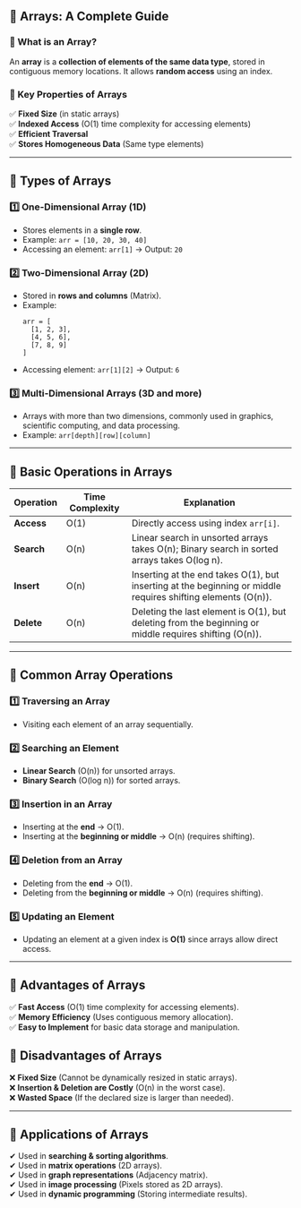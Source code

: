 ## **📌 Arrays: A Complete Guide**  

### **🔹 What is an Array?**  
An **array** is a **collection of elements of the same data type**, stored in contiguous memory locations. It allows **random access** using an index.

### **🔹 Key Properties of Arrays**
✅ **Fixed Size** (in static arrays)  
✅ **Indexed Access** (O(1) time complexity for accessing elements)  
✅ **Efficient Traversal**  
✅ **Stores Homogeneous Data** (Same type elements)  

---

## **🔹 Types of Arrays**
### **1️⃣ One-Dimensional Array (1D)**
- Stores elements in a **single row**.  
- Example: `arr = [10, 20, 30, 40]`  
- Accessing an element: `arr[1]` → Output: `20`  

### **2️⃣ Two-Dimensional Array (2D)**
- Stored in **rows and columns** (Matrix).  
- Example:  
  ```
  arr = [
    [1, 2, 3],
    [4, 5, 6],
    [7, 8, 9]
  ]
  ```
- Accessing element: `arr[1][2]` → Output: `6`  

### **3️⃣ Multi-Dimensional Arrays (3D and more)**
- Arrays with more than two dimensions, commonly used in graphics, scientific computing, and data processing.
- Example: `arr[depth][row][column]`  

---

## **🔹 Basic Operations in Arrays**
| **Operation**   | **Time Complexity** | **Explanation** |
|---------------|-----------------|----------------|
| **Access**   | O(1)  | Directly access using index `arr[i]`. |
| **Search**   | O(n)  | Linear search in unsorted arrays takes O(n); Binary search in sorted arrays takes O(log n). |
| **Insert**   | O(n)  | Inserting at the end takes O(1), but inserting at the beginning or middle requires shifting elements (O(n)). |
| **Delete**   | O(n)  | Deleting the last element is O(1), but deleting from the beginning or middle requires shifting (O(n)). |

---

## **🔹 Common Array Operations**
### **1️⃣ Traversing an Array**
- Visiting each element of an array sequentially.

### **2️⃣ Searching an Element**
- **Linear Search** (O(n)) for unsorted arrays.  
- **Binary Search** (O(log n)) for sorted arrays.

### **3️⃣ Insertion in an Array**
- Inserting at the **end** → O(1).  
- Inserting at the **beginning or middle** → O(n) (requires shifting).  

### **4️⃣ Deletion from an Array**
- Deleting from the **end** → O(1).  
- Deleting from the **beginning or middle** → O(n) (requires shifting).  

### **5️⃣ Updating an Element**
- Updating an element at a given index is **O(1)** since arrays allow direct access.

---

## **🔹 Advantages of Arrays**
✅ **Fast Access** (O(1) time complexity for accessing elements).  
✅ **Memory Efficiency** (Uses contiguous memory allocation).  
✅ **Easy to Implement** for basic data storage and manipulation.  

## **🔹 Disadvantages of Arrays**
❌ **Fixed Size** (Cannot be dynamically resized in static arrays).  
❌ **Insertion & Deletion are Costly** (O(n) in the worst case).  
❌ **Wasted Space** (If the declared size is larger than needed).  

---

## **🔹 Applications of Arrays**
✔ Used in **searching & sorting algorithms**.  
✔ Used in **matrix operations** (2D arrays).  
✔ Used in **graph representations** (Adjacency matrix).  
✔ Used in **image processing** (Pixels stored as 2D arrays).  
✔ Used in **dynamic programming** (Storing intermediate results).